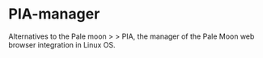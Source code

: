# PIA-manager
Alternatives to the Pale moon > > PIA, the manager of the Pale Moon web browser integration in Linux OS.


